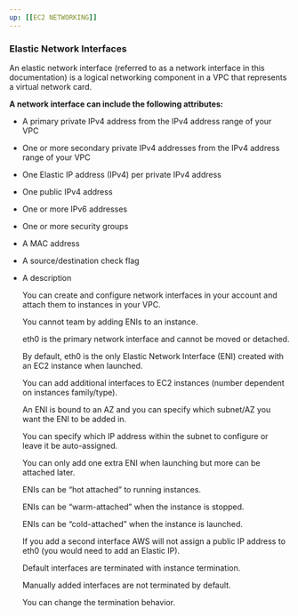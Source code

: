 ```yaml
---
up: [[EC2 NETWORKING]]
---
```

### **Elastic Network Interfaces**

An elastic network interface (referred to as a network interface in this documentation) is a logical networking component in a VPC that represents a virtual network card.

**A network interface can include the following attributes:**

<!-- #eni_attribute -->
- A primary private IPv4 address from the IPv4 address range of your VPC
- One or more secondary private IPv4 addresses from the IPv4 address range of your VPC
- One Elastic IP address (IPv4) per private IPv4 address
- One public IPv4 address
- One or more IPv6 addresses
- One or more security groups
- A MAC address
- A source/destination check flag
- A description
  
  You can create and configure network interfaces in your account and attach them to instances in your VPC.
  
  You cannot team by adding ENIs to an instance.
  
  eth0 is the primary network interface and cannot be moved or detached.
  
  By default, eth0 is the only Elastic Network Interface (ENI) created with an EC2 instance when launched.
  
  You can add additional interfaces to EC2 instances (number dependent on instances family/type).
  
  An ENI is bound to an AZ and you can specify which subnet/AZ you want the ENI to be added in.
  
  You can specify which IP address within the subnet to configure or leave it be auto-assigned.
  
  You can only add one extra ENI when launching but more can be attached later.
  
  ENIs can be “hot attached” to running instances.
  
  ENIs can be “warm-attached” when the instance is stopped.
  
  ENIs can be “cold-attached” when the instance is launched.
  
  If you add a second interface AWS will not assign a public IP address to eth0 (you would need to add an Elastic IP).
  
  Default interfaces are terminated with instance termination.
  
  Manually added interfaces are not terminated by default.
  
  You can change the termination behavior.